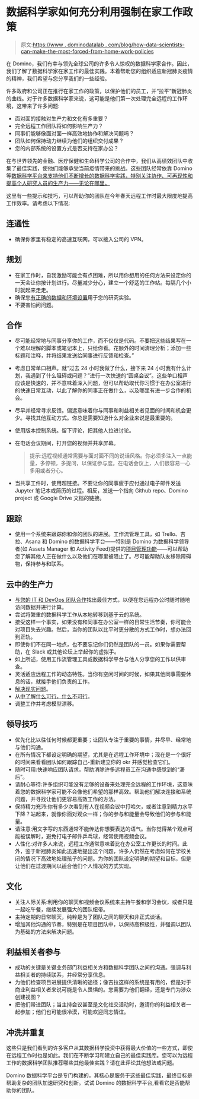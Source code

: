 # 数据科学家如何充分利用强制在家工作政策

> 原文:[https://www . dominodatalab . com/blog/how-data-scientists-can-make-the-most-forced-from-home-work-policies](https://www.dominodatalab.com/blog/how-data-scientists-can-make-the-most-of-enforced-work-from-home-policies)

在 Domino，我们有幸与领先全球公司的许多令人惊叹的数据科学家合作。因此，我们了解了数据科学家在家工作的最佳实践。本着帮助您的组织适应新冠肺炎疫情的精神，我们希望与您分享我们的一些经验。

许多政府和公司正在推行在家工作的政策，以保护他们的员工，并“拉平”新冠肺炎的曲线。对于许多数据科学家来说，这可能是他们第一次处理完全远程的工作环境，这带来了许多问题:

*   面对面的接触对生产力和文化有多重要？
*   完全远程工作团队将如何影响生产力？
*   同事们能够像面对面一样高效地协作和解决问题吗？
*   团队如何保持动力继续为他们的组织交付成果？
*   您的内部系统的设置方式是否支持在家办公？

在与世界领先的金融、医疗保健和生命科学公司的合作中，我们从高绩效团队中收集了最佳实践，使他们能够承受当前疫情带来的挑战。这些团队经常依靠 Domino 等[数据科学平台来支持他们不断增长的数据科学实践，特别关注协作、可再现性和提高个人研究人员的生产力——无论在哪里。](https://www.dominodatalab.com/product/)

这里有一些提示和技巧，可以帮助你的团队在今年春天远程工作时最大限度地提高工作效率。请考虑以下情况:

## 连通性

*   确保你家里有稳定的高速互联网，可以接入公司的 VPN。

## 规划

*   在家工作时，自我激励可能会有点困难，所以用你想用的任何方法来设定你的一天会让你按计划进行。尽量减少分心，建立一个舒适的工作站。每隔几个小时就起来走走。
*   确保您[有正确的数据和环境设置](https://blog.dominodatalab.com/techniques-for-collecting-prepping-and-plotting-data-predicting-social-media-influence-in-the-nba/)用于您的研究实验。
*   不要害怕问问题。

## 合作

*   尽可能经常地与同事分享你的工作，而不仅仅是代码。不要把这些结果写在一个难以理解的脚本或笔记本上，只给你看。花额外的时间清理分析；添加一些标题和注释，并将结果发送给同事进行反馈和检查。”
*   考虑日常单口相声。就“过去 24 小时我做了什么，接下来 24 小时我有什么计划，我遇到了什么阻碍或问题？”进行一次快速的“圆桌会议”。这些单口相声应该是快速的，并不意味着深入问题，但可以帮助取代你习惯于在办公室进行的快速日常互动，以此了解你的同事正在做什么，以及哪里有进一步合作的机会。
*   尽早并经常寻求反馈。偏远意味着你与同事和利益相关者见面的时间和机会更少。寻找其他互动方式。你总是需要知道什么对企业来说是最重要的。
*   使用版本控制系统。留下评论，把其他人拉进讨论。
*   在电话会议期间，打开您的视频并共享屏幕。

    > 提示:远程视频通常需要与面对面不同的说话风格。你必须多注入一点能量，多停顿，多提问，以保证参与度。在电话会议上，人们很容易一心多用或者分心。

*   当共享工件时，使用超链接。不要让你的同事疲于应付通过电子邮件发送 Jupyter 笔记本或简历的过程。相反，发送一个指向 Github repo、Domino project 或 Google Drive 文档的链接。

## 跟踪

*   使用一个系统来跟踪你和你的团队的进展。工作流管理工具，如 Trello、吉拉、Asana 和 Domino 的数据科学平台——特别是 Domino 为数据科学领导者(如 Assets Manager 和 Activity Feed)提供的[项目管理功能](https://docs.dominodatalab.com/en/latest/reference/projects/Projects_Portfolio.html)——可以帮助您了解其他人正在做什么以及他们在哪里被阻止了。尽可能帮助队友移除障碍物，保持参与和联系。

## 云中的生产力

*   [与您的 IT 和 DevOps 团队合作](https://www.dominodatalab.com/data-scientists/)找出最佳方式，以便在您远程办公时随时随地访问数据并进行计算。
*   尝试将繁重的数据科学工作从本地转移到基于云的系统。
*   接受这样一个事实，如果没有和同事在办公室一样的日常生活节奏，你可能会对项目失去兴趣。然后，当你的团队以比平时更分散的方式工作时，想办法回到正轨。
*   即使你们不在同一地点，也不要忘记你们仍然是团队的一员。如果你需要帮助，在 Slack 或其他论坛上举起你的虚拟手。
*   如上所述，使用工作流管理工具或数据科学平台与他人分享您的工作以供审查。
*   灵活适应远程工作的动态特性。当你有空闲时间的时候，如果其他同事需要休息的话，就接手他们负责的工作。
*   [解决现实问题](https://blog.dominodatalab.com/data-science-at-the-new-york-times/)。
*   从[中了解什么可行，什么不可行](https://blog.dominodatalab.com/on-being-model-driven-metrics-and-monitoring/)。
*   调整工作并考虑模型漂移。

## 领导技巧

*   优先化比以往任何时候都更重要；让团队专注于重要的事情，并尽早、经常地与他们沟通。
*   在所有情况下都设定明确的期望，尤其是在远程工作环境中；现在是一个很好的时间来看看团队如何跟踪自己-重新建立你的 okr 并感觉检查它们。
*   随时可用:快速响应团队请求，帮助消除许多远程员工在沟通中感觉到的“滞后”。
*   请耐心等待:许多组织可能没有足够的设备来处理完全远程的工作环境，这意味着您的数据科学家可能不会像他们希望的那样高效。帮助他们解决连接和系统问题，并寻找让他们更容易高效工作的方法。
*   保持精力充沛:你有多少次看到有人在视频会议中打哈欠，或者注意到精力水平下降？站起来，就像你面对观众一样；你的参与和能量会导致他们的参与和能量。
*   请注意:用文字写的东西通常不能传达你想要表达的语气。当你觉得某个观点可能被误解时，避免打电子邮件乒乓球，经常使用视频会议。
*   人性化:对许多人来说，远程工作通常意味着比在办公室工作更长的时间。此外，鉴于新冠肺炎如此迅速地提出这个问题，许多人仍然在考虑如何在学校关闭的情况下高效地处理孩子的问题。为你的团队设定明确的期望和目标，但是让他们在过渡期间以适合他们个人情况的方式实现。

## 文化

*   关注人际关系:利用你的聊天和视频会议系统来主持午餐和学习会议，或者只是一起吃午餐，继续发展强大的团队纽带。
*   主持定期的日常聊天，纯粹是为了团队之间的聊天和非正式谈话。
*   增加其他沟通的节奏，特别是在项目团队中，以保持高积极性，并强调以团队为基础的方法来解决问题。

## 利益相关者参与

*   成功的关键是关键业务部门利益相关方和数据科学团队之间的沟通。强调与利益相关者的持续联系，并经常分享信息。
*   为他们检查项目进展提供清晰的途径；像吉拉这样的系统是有用的，但是对于商业利益相关者来说可能是令人畏惧的。您需要为他们翻译，还是专门为涉众创建视图？
*   把他们带进团队；当主持会议甚至是文化社交活动时，邀请你的利益相关者一起参加；他们也可能很冷漠，可能欢迎同志情谊。

## 冲洗并重复

这些只是我们看到的许多客户从其数据科学投资中获得最大价值的一些方式，即使在远程工作时也是如此。我们在不断学习和建立自己的最佳实践库。您可以为远程工作的数据科学团队推荐哪些其他最佳实践？请在此评论其他想法或问题。

Domino 数据科学平台是专门构建的，其核心是服务于这些最佳实践，最终目标是帮助复杂的团队加速研究和创新。试试 Domino 的数据科学平台,看看它是否能帮助你的团队。